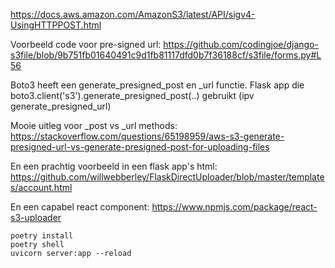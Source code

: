 https://docs.aws.amazon.com/AmazonS3/latest/API/sigv4-UsingHTTPPOST.html

Voorbeeld code voor pre-signed url: https://github.com/codingjoe/django-s3file/blob/9b751fb01640491c9d1fb81117dfd0b7f36188cf/s3file/forms.py#L56

Boto3 heeft een generate_presigned_post en _url functie.
Flask app die boto3.client('s3').generate_presigned_post(..) gebruikt
(ipv generate_presigned_url)

Mooie uitleg voor _post vs _url methods: https://stackoverflow.com/questions/65198959/aws-s3-generate-presigned-url-vs-generate-presigned-post-for-uploading-files

En een prachtig voorbeeld in een flask app's html: https://github.com/willwebberley/FlaskDirectUploader/blob/master/templates/account.html

En een capabel react component: https://www.npmjs.com/package/react-s3-uploader



```
poetry install
poetry shell
uvicorn server:app --reload
```
